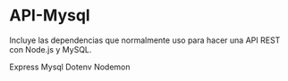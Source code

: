 # API-Mysql

Incluye las dependencias que normalmente uso para hacer una API REST con Node.js y MySQL.

Express
Mysql
Dotenv
Nodemon
